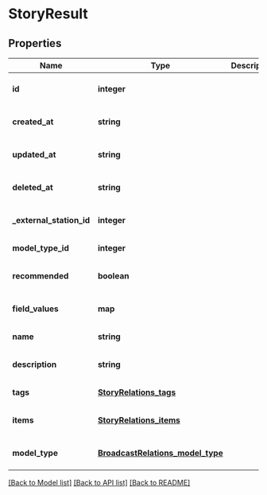 # StoryResult

## Properties
Name | Type | Description | Notes
------------ | ------------- | ------------- | -------------
**id** | **integer** |  | [optional] [default to null]
**created_at** | **string** |  | [optional] [default to null]
**updated_at** | **string** |  | [optional] [default to null]
**deleted_at** | **string** |  | [optional] [default to null]
**_external_station_id** | **integer** |  | [optional] [default to null]
**model_type_id** | **integer** |  | [default to null]
**recommended** | **boolean** |  | [optional] [default to null]
**field_values** | **map** |  | [optional] [default to null]
**name** | **string** |  | [default to null]
**description** | **string** |  | [optional] [default to null]
**tags** | [**StoryRelations_tags**](StoryRelations_tags.md) |  | [default to null]
**items** | [**StoryRelations_items**](StoryRelations_items.md) |  | [optional] [default to null]
**model_type** | [**BroadcastRelations_model_type**](BroadcastRelations_model_type.md) |  | [optional] [default to null]

[[Back to Model list]](../README.md#documentation-for-models) [[Back to API list]](../README.md#documentation-for-api-endpoints) [[Back to README]](../README.md)


